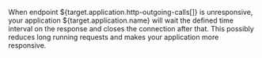 When endpoint ${target.application.http-outgoing-calls[]} is unresponsive, your application ${target.application.name} will wait the defined time interval on the response and closes the connection after that. This possibly reduces long running requests and makes your application more responsive.
